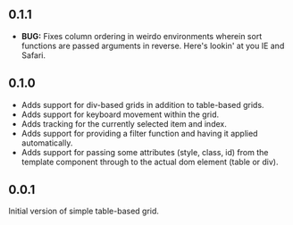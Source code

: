 ## 0.1.1

* __BUG:__ Fixes column ordering in weirdo environments wherein sort functions are passed arguments in reverse. Here's lookin' at you IE and Safari.

## 0.1.0

* Adds support for div-based grids in addition to table-based grids.
* Adds support for keyboard movement within the grid.
* Adds tracking for the currently selected item and index.
* Adds support for providing a filter function and having it applied automatically.
* Adds support for passing some attributes (style, class, id) from the template component through to the actual dom element (table or div).

## 0.0.1

Initial version of simple table-based grid.
